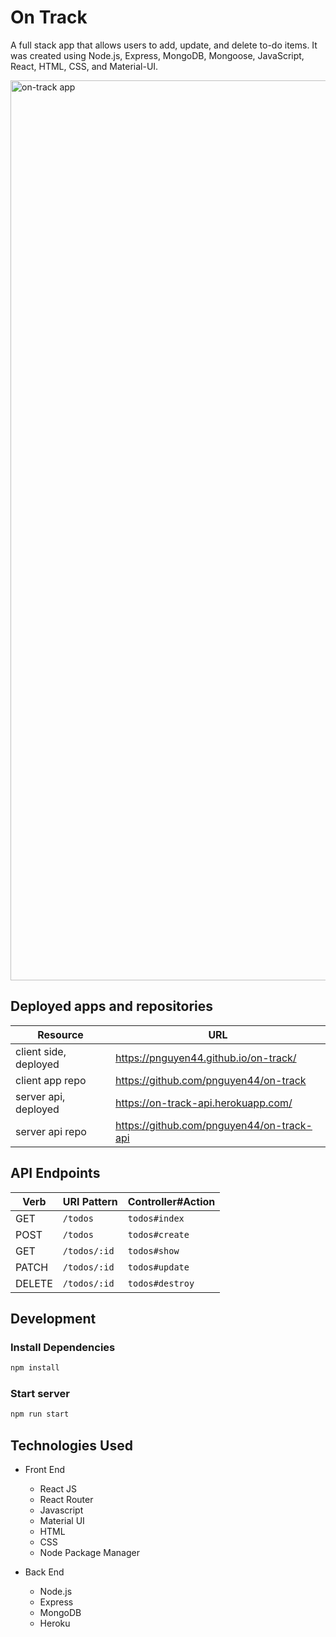 # On Track

A full stack app that allows users to add, update, and delete to-do items. It was created using Node.js, Express, MongoDB, Mongoose, JavaScript, React, HTML, CSS, and Material-UI.

<img width="1440" alt="on-track app" src="https://i.imgur.com/TAHEaav.png">

## Deployed apps and repositories

| Resource   | URL            |
|------------|----------------|
| client side, deployed    | <https://pnguyen44.github.io/on-track/>             |
| client app repo   | <https://github.com/pnguyen44/on-track>            |
| server api, deployed | <https://on-track-api.herokuapp.com/>            |
| server api repo  | <https://github.com/pnguyen44/on-track-api>    |

## API Endpoints

| Verb   | URI Pattern            | Controller#Action |
|--------|------------------------|-------------------|
| GET    | `/todos`               | `todos#index`     |
| POST   | `/todos`               | `todos#create`    |
| GET    | `/todos/:id`           | `todos#show`      |
| PATCH  | `/todos/:id`           | `todos#update`    |
| DELETE | `/todos/:id`           | `todos#destroy`   |

## Development

### Install Dependencies

```bash
npm install

```

### Start server

```bash
npm run start
```

## Technologies Used

- Front End
  - React JS
  - React Router
  - Javascript
  - Material UI
  - HTML
  - CSS
  - Node Package Manager

- Back End
  - Node.js
  - Express
  - MongoDB
  - Heroku
